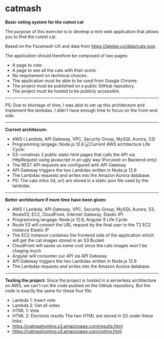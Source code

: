 # catmash
**Basic voting system for the cutest cat** 

The purpose of this exercise is to develop a mini web application that allows you to find the cutest cat.

Based on the Facemash UX and data from https://latelier.co/data/cats.json.

The application should therefore be composed of two pages:
- A page to vote.
- A page to see all the cats with their score.
- No requirement on technical choices.
- The application must be able to be used from Google Chrome.
- The project must be published on a public GitHub repository.
- The project must be hosted to be publicly accessible.
---------------
PS: Due to shortage of time, I was able to set up this architecture and implement the lambdas. I didn't have enough time to focus on the front-end side.

---------------
**Current architecure:** 
- AWS ( Lambda, API Gateway, VPC, Security Group, MySQL Aurora, S3)
- Programming langage: Node.js 12.6
![Current AWS architecture](https://catmashvoting.s3.amazonaws.com/catmash.jpeg)
Life Cycle:
- S3: conatines 2 public static html pages that calls the API via HttpRequest using javascript in an ugly way (Focused on Backend only)
- The REST API requests are configured with API Gateway
- API Gateway triggers the two Lambdas written in Node.js 12.6
- The Lambdas requests and writes into the Amazon Aurora database.
- PS: The cats infos (id, url) are stored in a static json file used by the lambdas.

---------------
**Better architecture if more time have been given:** 
- AWS ( Lambda, API Gateway, VPC, Security Group, MySQL Aurora, S3, Route53, EC2, CloudFront, Internet Gateway, Elastic IP)
- Programming langage: Node.js 12.6, Angular 8
Life Cycle:
- Route 53 will convert the URL request by the final user to the T2 EC2 instance Elastic IP
- The EC2 instance containes the frontend side of the application which will get the cat images stored in an S3 Bucket
- CloudFront will saves us some cost since the cats images won't be chaging much
- Angular will consumer our API via API Gateway
- API Gateway triggers the two Lambdas written in Node.js 12.6
- The Lambdas requests and writes into the Amazon Aurora database.

---------------
**Testing the project:** 
Since the project is hosted in a serverless architecture on AWS, we can't run the code pushed on the Github repository.
But the code is exactly the same for these four file:
- Lambda 1: Insert vote
- Lambda 2: Get all votes
- HTML 1: Vote
- HTML 2: Elections results
The two HTML are stored in S3 under these links:
- https://catmashvoting.s3.amazonaws.com/results.html
- https://catmashvoting.s3.amazonaws.com/voting.html
